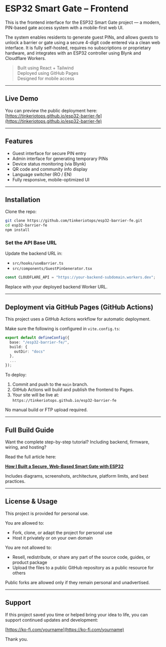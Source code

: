 # ESP32 Smart Gate – Frontend

This is the frontend interface for the ESP32 Smart Gate project — a modern, PIN-based gate access system with a mobile-first web UI.

The system enables residents to generate guest PINs, and allows guests to unlock a barrier or gate using a secure 4-digit code entered via a clean web interface. It is fully self-hosted, requires no subscriptions or proprietary hardware, and integrates with an ESP32 controller using Blynk and Cloudflare Workers.

> Built using React + Tailwind  
> Deployed using GitHub Pages  
> Designed for mobile access

---

## Live Demo

You can preview the public deployment here:  
[https://tinkeriotops.github.io/esp32-barrier-fe](https://tinkeriotops.github.io/esp32-barrier-fe)

---

## Features

- Guest interface for secure PIN entry
- Admin interface for generating temporary PINs
- Device status monitoring (via Blynk)
- QR code and community info display
- Language switcher (RO / EN)
- Fully responsive, mobile-optimized UI

---

## Installation

Clone the repo:

```bash
git clone https://github.com/tinkeriotops/esp32-barrier-fe.git
cd esp32-barrier-fe
npm install
```

### Set the API Base URL

Update the backend URL in:

- `src/hooks/useBarrier.ts`
- `src/components/GuestPinGenerator.tsx`

```ts
const CLOUDFLARE_API = "https://your-backend-subdomain.workers.dev";
```

Replace with your deployed backend Worker URL.

---

## Deployment via GitHub Pages (GitHub Actions)

This project uses a GitHub Actions workflow for automatic deployment.

Make sure the following is configured in `vite.config.ts`:

```ts
export default defineConfig({
  base: "/esp32-barrier-fe/",
  build: {
    outDir: "docs"
  },
  ...
});
```

To deploy:

1. Commit and push to the `main` branch.
2. GitHub Actions will build and publish the frontend to Pages.
3. Your site will be live at:  
   `https://tinkeriotops.github.io/esp32-barrier-fe`

No manual build or FTP upload required.

---

## Full Build Guide

Want the complete step-by-step tutorial? Including backend, firmware, wiring, and hosting?

Read the full article here:

**[How I Built a Secure, Web-Based Smart Gate with ESP32](https://tinkeriot.com/esp32-smart-gate-access)**

Includes diagrams, screenshots, architecture, platform limits, and best practices.

---

## License & Usage

This project is provided for personal use.

You are allowed to:

- Fork, clone, or adapt the project for personal use
- Host it privately or on your own domain

You are not allowed to:

- Resell, redistribute, or share any part of the source code, guides, or product package
- Upload the files to a public GitHub repository as a public resource for others

Public forks are allowed only if they remain personal and unadvertised.

---

## Support

If this project saved you time or helped bring your idea to life, you can support continued updates and development:

[https://ko-fi.com/yourname](https://ko-fi.com/yourname)

Thank you.